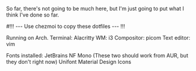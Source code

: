 So far, there's not going to be much here, but I'm just going to put what I
think I've done so far.

#!!! --- Use chezmoi to copy these dotfiles --- !!!


Running on Arch.
Terminal: Alacritty
WM: i3
Compositor: picom
Text editor: vim

Fonts installed: JetBrains NF Mono
(These two should work from AUR, but they don't right now)
Unifont
Material Design Icons

